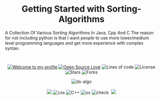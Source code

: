 <h1 align="center">Getting Started with Sorting-Algorithms</h1> 
<p>A Collection Of Various Sorting Algorithms In Java, Cpp And C
The reason for not including python is that I  want people to use more lower/medium level programming languages and get more experience with complex syntax.</p>
<br>
<div align="center">

[![Welcome to my profile](https://img.shields.io/badge/Hello,Programmer!-Welcome-blue.svg?style=flat&logo=github)](https://github.com/ST1LLWATER/Sorting-Algorithms)
[![Open Source Love](https://badges.frapsoft.com/os/v2/open-source.svg?v=103)](https://github.com/ST1LLWATER/Sorting-Algorithms)
![Lines of code](https://img.shields.io/tokei/lines/github/ST1LLWATER/Sorting-Algorithms?color=red&label=Lines%20of%20Code)
![License](https://img.shields.io/badge/License-Apache-red.svg)
![Stars](https://img.shields.io/github/stars/ST1LLWATER/Sorting-Algorithms?style=flat&logo=github)
![Forks](https://img.shields.io/github/forks/ST1LLWATER/Sorting-Algorithms?style=flat&logo=github)

</div>

<div align="center">
  <img src="https://hacktoberfest.digitalocean.com/_nuxt/img/logo-hacktoberfest-full.f42e3b1.svg" alt="ds-algo">
</div>

<br>

<div align="center">
  <img src="https://forthebadge.com/images/badges/for-you.svg" />

  <img src="https://forthebadge.com/images/badges/made-with-markdown.svg" alt="css">
  <img src="https://forthebadge.com/images/badges/made-with-c-plus-plus.svg" alt="C++">
  
  <img src="https://forthebadge.com/images/badges/open-source.svg" alt="os">
  <img src="https://forthebadge.com/images/badges/check-it-out.svg" alt="check">
  <img src="" alt="">
  <img src="https://forthebadge.com/images/badges/built-by-developers.svg" />
</div>


